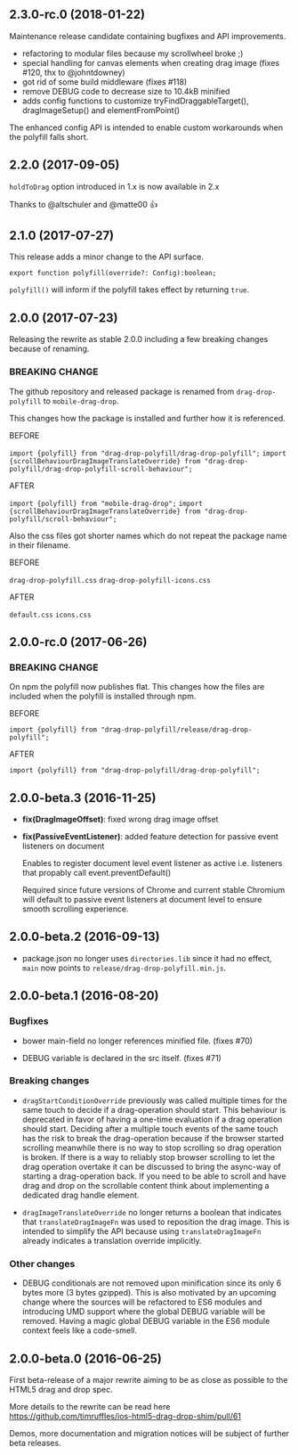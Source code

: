 
## 2.3.0-rc.0 (2018-01-22)

Maintenance release candidate containing bugfixes and API improvements.

* refactoring to modular files because my scrollwheel broke ;)
* special handling for canvas elements when creating drag image (fixes #120, thx to @johntdowney)
* got rid of some build middleware (fixes #118)
* remove DEBUG code to decrease size to 10.4kB minified
* adds config functions to customize tryFindDraggableTarget(), dragImageSetup() and elementFromPoint()

The enhanced config API is intended to enable custom workarounds when the polyfill falls short.

## 2.2.0 (2017-09-05)

`holdToDrag` option introduced in 1.x is now available in 2.x

Thanks to @altschuler and @matte00 :+1:

## 2.1.0 (2017-07-27)

This release adds a minor change to the API surface.

```TS
export function polyfill(override?: Config):boolean;
```

`polyfill()` will inform if the polyfill takes effect by returning `true`.

## 2.0.0 (2017-07-23)

Releasing the rewrite as stable 2.0.0 including a few breaking changes because of renaming. 

### BREAKING CHANGE

The github repository and released package is renamed from `drag-drop-polyfill` to `mobile-drag-drop`.

This changes how the package is installed and further how it is referenced.

BEFORE

`import {polyfill} from "drag-drop-polyfill/drag-drop-polyfill";`
`import {scrollBehaviourDragImageTranslateOverride} from "drag-drop-polyfill/drag-drop-polyfill-scroll-behaviour";` 

AFTER

`import {polyfill} from "mobile-drag-drop";`
`import {scrollBehaviourDragImageTranslateOverride} from "drag-drop-polyfill/scroll-behaviour";`


Also the css files got shorter names which do not repeat the package name in their filename.

BEFORE

`drag-drop-polyfill.css`
`drag-drop-polyfill-icons.css` 

AFTER

`default.css`
`icons.css`


## 2.0.0-rc.0 (2017-06-26)

### BREAKING CHANGE

On npm the polyfill now publishes flat.
This changes how the files are included
when the polyfill is installed through npm.

BEFORE

`import {polyfill} from "drag-drop-polyfill/release/drag-drop-polyfill";` 

AFTER

`import {polyfill} from "drag-drop-polyfill/drag-drop-polyfill";`


## 2.0.0-beta.3 (2016-11-25)

* **fix(DragImageOffset)**: fixed wrong drag image offset

* **fix(PassiveEventListener)**: added feature detection for passive event listeners on document

  Enables to register document level event listener as active i.e. listeners that propably call event.preventDefault()

  Required since future versions of Chrome and current stable Chromium will default to passive event listeners at document level to ensure smooth scrolling experience.
  
  
## 2.0.0-beta.2 (2016-09-13)

* package.json no longer uses `directories.lib` since it had no effect, `main` now points to `release/drag-drop-polyfill.min.js`.


## 2.0.0-beta.1 (2016-08-20)

### Bugfixes

* bower main-field no longer references minified file. (fixes #70)

* DEBUG variable is declared in the src itself. (fixes #71)

### Breaking changes

* `dragStartConditionOverride` previously was called multiple times for the same touch to decide if a drag-operation should start. This behaviour is deprecated in favor of having a one-time evaluation if a drag operation should start. Deciding after a multiple touch events of the same touch has the risk to break the drag-operation because if the browser started scrolling meanwhile there is no way to stop scrolling so drag operation is broken. If there is a way to reliably stop browser scrolling to let the drag operation overtake it can be discussed to bring the async-way of starting a drag-operation back. If you need to be able to scroll and have drag and drop on the scrollable content think about implementing a dedicated drag handle element.

* `dragImageTranslateOverride` no longer returns a boolean that indicates that `translateDragImageFn` was used to reposition the drag image. This is intended to simplify the API because using `translateDragImageFn` already indicates a translation override implicitly.

### Other changes

* DEBUG conditionals are not removed upon minification since its only 6 bytes more (3 bytes gzipped).
This is also motivated by an upcoming change where the sources will be refactored to ES6 modules and introducing UMD support where the global DEBUG variable will be removed.
Having a magic global DEBUG variable in the ES6 module context feels like a code-smell.


## 2.0.0-beta.0 (2016-06-25)

First beta-release of a major rewrite aiming to be as close as possible to
the HTML5 drag and drop spec.

More details to the rewrite can be read here https://github.com/timruffles/ios-html5-drag-drop-shim/pull/61

Demos, more documentation and migration notices will be subject of further beta releases.

